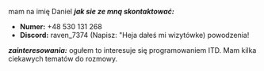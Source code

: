 mam na imię Daniel 
***jak sie ze mną skontaktować:***
- **Numer:** +48 530 131 268
- **Discord:** raven_7374 (Napisz: "Heja dałeś mi wizytówke)
powodzenia!

***zainteresowania:***
ogułem to interesuje się programowaniem ITD.
Mam kilka ciekawych tematów do rozmowy.
